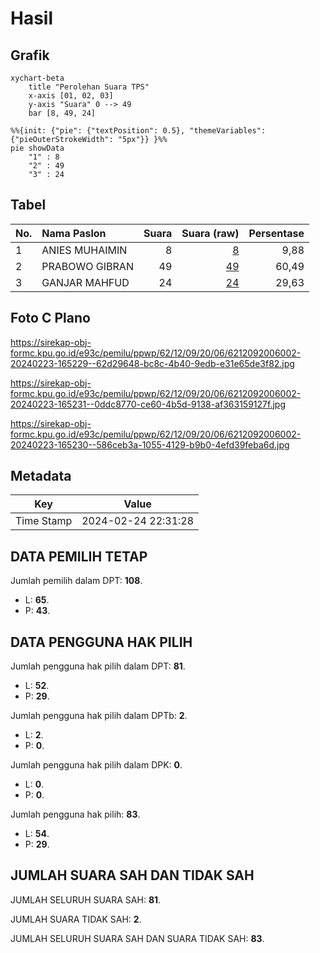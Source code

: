 # Hasil

## Grafik

```mermaid
xychart-beta
    title "Perolehan Suara TPS"
    x-axis [01, 02, 03]
    y-axis "Suara" 0 --> 49
    bar [8, 49, 24]
```

```mermaid
%%{init: {"pie": {"textPosition": 0.5}, "themeVariables": {"pieOuterStrokeWidth": "5px"}} }%%
pie showData
    "1" : 8
    "2" : 49
    "3" : 24
```

## Tabel

| No. | Nama Paslon    | Suara | Suara (raw) | Persentase |
|:--- |:-------------- | -----:| -----------:| ----------:|
| 1   | ANIES MUHAIMIN | 8     | [8][p-1]    | 9,88       |
| 2   | PRABOWO GIBRAN | 49    | [49][p-2]   | 60,49      |
| 3   | GANJAR MAHFUD  | 24    | [24][p-3]   | 29,63      |


[p-1]: https://github.com/gigit-pemilu/pemilu-2024-62-kalimantan-tengah/blob/main/pilpres/hitung-suara/sub/62-kalimantan-tengah/sub/12-murung-raya/sub/09-seribu-riam/sub/2006-tumbang-jojang/sub/002-tps/sub/paslon-1.txt
[p-2]: https://github.com/gigit-pemilu/pemilu-2024-62-kalimantan-tengah/blob/main/pilpres/hitung-suara/sub/62-kalimantan-tengah/sub/12-murung-raya/sub/09-seribu-riam/sub/2006-tumbang-jojang/sub/002-tps/sub/paslon-2.txt
[p-3]: https://github.com/gigit-pemilu/pemilu-2024-62-kalimantan-tengah/blob/main/pilpres/hitung-suara/sub/62-kalimantan-tengah/sub/12-murung-raya/sub/09-seribu-riam/sub/2006-tumbang-jojang/sub/002-tps/sub/paslon-3.txt

## Foto C Plano

https://sirekap-obj-formc.kpu.go.id/e93c/pemilu/ppwp/62/12/09/20/06/6212092006002-20240223-165229--62d29648-bc8c-4b40-9edb-e31e65de3f82.jpg

https://sirekap-obj-formc.kpu.go.id/e93c/pemilu/ppwp/62/12/09/20/06/6212092006002-20240223-165231--0ddc8770-ce60-4b5d-9138-af363159127f.jpg

https://sirekap-obj-formc.kpu.go.id/e93c/pemilu/ppwp/62/12/09/20/06/6212092006002-20240223-165230--586ceb3a-1055-4129-b9b0-4efd39feba6d.jpg


## Metadata

| Key        | Value               |
| ---------- | ------------------- |
| Time Stamp | 2024-02-24 22:31:28 |


## DATA PEMILIH TETAP

Jumlah pemilih dalam DPT: **108**.
 * L: **65**.
 * P: **43**.

## DATA PENGGUNA HAK PILIH

Jumlah pengguna hak pilih dalam DPT: **81**.
 * L: **52**.
 * P: **29**.

Jumlah pengguna hak pilih dalam DPTb: **2**.
 * L: **2**.
 * P: **0**.

Jumlah pengguna hak pilih dalam DPK: **0**.
 * L: **0**.
 * P: **0**.

Jumlah pengguna hak pilih: **83**.
 * L: **54**.
 * P: **29**.

## JUMLAH SUARA SAH DAN TIDAK SAH

JUMLAH SELURUH SUARA SAH: **81**.

JUMLAH SUARA TIDAK SAH: **2**.

JUMLAH SELURUH SUARA SAH DAN SUARA TIDAK SAH: **83**.


